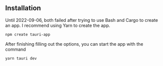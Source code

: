 ## Installation

Until 2022-09-06, both failed after trying to use Bash and Cargo to create an app. I recommend using Yarn to create the app.

```bash
npm create tauri-app
```

After finishing filling out the options, you can start the app with the command

```bash
yarn tauri dev
```


